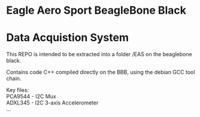 # Eagle Aero Sport BeagleBone Black
# Data Acquistion System

This REPO is intended to be extracted into a folder /EAS on the beaglebone black.

Contains code C++ compiled directly on the BBB, using the debian GCC tool chain.

Key files:<br>
PCA9544 - I2C Mux<br>
ADXL345 - I2C 3-axis Accelerometer<br>
...



